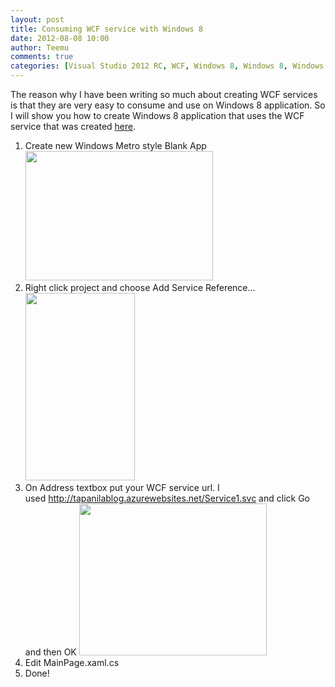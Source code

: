 ```yaml
---
layout: post
title: Consuming WCF service with Windows 8
date: 2012-08-08 10:00
author: Teemu
comments: true
categories: [Visual Studio 2012 RC, WCF, Windows 8, Windows 8, Windows Azure Websites, WinRT]
---
```

The reason why I have been writing so much about creating WCF services is that they are very easy to consume and use on Windows 8 application.
So I will show you how to create Windows 8 application that uses the WCF service that was created <a title="Publishing WCF service that uses Blob Storage into Windows Azure Websites" href="http://tapanila.net/publishing-wcf-service-that-uses-blob-storage-into-windows-azure-websites/">here</a>.

<!--more-->
<ol>
	<li>Create new Windows Metro style Blank App
<a href="http://tapanila.azurewebsites.net/wp-content/uploads/2012/08/CreatingBlankMetroProjectWCF.png"><img class="alignnone size-medium wp-image-244" title="CreatingBlankMetroProjectWCF" src="https://res\.cloudinary\.com/tapanila-net/image/upload/h_207,w_300/v1388360713/CreatingBlankMetroProjectWCF_pfdspr.png" alt="" width="300" height="207" /></a></li>
	<li>Right click project and choose Add Service Reference...
<a href="http://tapanila.azurewebsites.net/wp-content/uploads/2012/08/AddServiceReference.png"><img class="alignnone size-medium wp-image-245" title="AddServiceReference" src="https://res\.cloudinary\.com/tapanila-net/image/upload/h_300,w_175/v1388360712/AddServiceReference_dtq5ka.png" alt="" width="175" height="300" /></a></li>
	<li>On Address textbox put your WCF service url.
I used <a href="http://tapanilablog.azurewebsites.net/Service1.svc">http://tapanilablog.azurewebsites.net/Service1.svc</a> and click Go and then OK
<a href="http://tapanila.azurewebsites.net/wp-content/uploads/2012/08/AddServiceReferenceSearched.png"><img class="alignnone size-medium wp-image-246" title="AddServiceReferenceSearched" src="https://res\.cloudinary\.com/tapanila-net/image/upload/h_243,w_300/v1388360711/AddServiceReferenceSearched_lqs3r6.png" alt="" width="300" height="243" /></a></li>
	<li>Edit MainPage.xaml.cs</li>
<script src="https://gist.github.com/3292930.js"> </script>
	<li>Done!</li>
</ol>
